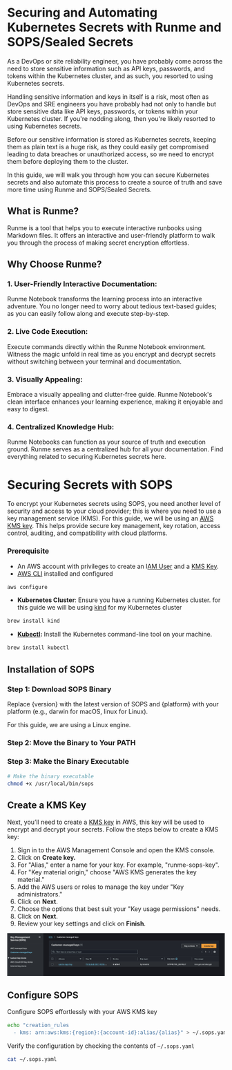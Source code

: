 # **Securing and Automating Kubernetes Secrets with Runme and SOPS/Sealed Secrets**

As a DevOps or site reliability engineer, you have probably come across the need to store sensitive information such as API keys, passwords, and tokens within the Kubernetes cluster, and as such, you resorted to using Kubernetes secrets.

Handling sensitive information and keys in itself is a risk, most often as DevOps and SRE engineers you have probably had not only to handle but store sensitive data like API keys, passwords, or tokens within your Kubernetes cluster. If you're nodding along, then you're likely resorted to using Kubernetes secrets.

Before our sensitive information is stored as Kubernetes secrets, keeping them as plain text is a huge risk, as they could easily get compromised leading to data breaches or unauthorized access, so we need to encrypt them before deploying them to the cluster.

In this guide, we will walk you through how you can secure Kubernetes secrets and also automate this process to create a source of truth and save more time using Runme and SOPS/Sealed Secrets.

## What is Runme?

Runme is a tool that helps you to execute interactive runbooks using Markdown files. It offers an interactive and user-friendly platform to walk you through the process of making secret encryption effortless.

## **Why Choose Runme?**

### **1. User-Friendly Interactive Documentation:**

Runme Notebook transforms the learning process into an interactive adventure. You no longer need to worry about tedious text-based guides; as you can easily follow along and execute step-by-step.

### **2. Live Code Execution:**

Execute commands directly within the Runme Notebook environment. Witness the magic unfold in real time as you encrypt and decrypt secrets without switching between your terminal and documentation.

### **3. Visually Appealing:**

Embrace a visually appealing and clutter-free guide. Runme Notebook's clean interface enhances your learning experience, making it enjoyable and easy to digest.

### **4. Centralized Knowledge Hub:**

Runme Notebooks can function as your source of truth and execution ground. Runme serves as a centralized hub for all your documentation. Find everything related to securing Kubernetes secrets here.

# **Securing Secrets with SOPS**

To encrypt your Kubernetes secrets using SOPS, you need another level of security and access to your cloud provider; this is where you need to use a key management service (KMS). For this guide, we will be using an [AWS KMS key](https://docs.aws.amazon.com/kms/latest/developerguide/concepts.html#kms_keys). This helps provide secure key management, key rotation, access control, auditing, and compatibility with cloud platforms.

### Prerequisite

- An AWS account with privileges to create an I[AM User](https://docs.aws.amazon.com/IAM/latest/UserGuide/id_users.html) and a [KMS Key](https://docs.aws.amazon.com/kms/latest/developerguide/concepts.html#kms_keys).
- [AWS CLI](https://docs.aws.amazon.com/cli/v1/userguide/cli-chap-install.html) installed and configured

```sh {"id":"01HRSZWCJZ8PG0T0EWGAP2ZS1Q"}
aws configure
```

- **Kubernetes Cluster**: Ensure you have a running Kubernetes cluster. for this guide we will be using [kind](https://kind.sigs.k8s.io/docs/user/quick-start/) for my Kubernetes cluster

```sh {"id":"01HRT007KXE45ESZTWN1JD6X5D"}
brew install kind
```

- **[Kubectl](https://kubernetes.io/docs/tasks/tools/):** Install the Kubernetes command-line tool on your machine.

```sh {"id":"01HRT011Y2QB3VFSW1XM2AGMFG"}
brew install kubectl
```

## **Installation of SOPS**

### Step 1: Download SOPS Binary

Replace {version} with the latest version of SOPS and {platform} with your platform (e.g., darwin for macOS, linux for Linux).

For this guide, we are using a Linux engine.

### Step 2: Move the Binary to Your PATH

### Step 3: Make the Binary Executable

```sh {"id":"01HRT07G9K6WR6PX9ZR3EAC1TH"}
# Make the binary executable
chmod +x /usr/local/bin/sops
```

## **Create a KMS Key**

Next, you’ll need to create a [KMS key](https://docs.aws.amazon.com/kms/latest/developerguide/concepts.html#kms_keys) in AWS, this key will be used to encrypt and decrypt your secrets. Follow the steps below to create a KMS key:

1. Sign in to the AWS Management Console and open the KMS console.
2. Click on **Create key.**
3. For "Alias," enter a name for your key. For example, "runme-sops-key".
4. For "Key material origin," choose "AWS KMS generates the key material."
5. Add the AWS users or roles to manage the key under "Key administrators."
6. Click on **Next**.
7. Choose the options that best suit your "Key usage permissions" needs.
8. Click on **Next**.
9. Review your key settings and click on **Finish**.

![kms key](../../static/img/runme-kms-key.png)

## **Configure SOPS**

Configure SOPS effortlessly with your AWS KMS key

```sh {"id":"01HRT0C3AXKJ7PJ6616BHT5R5D"}
echo "creation_rules
  - kms: arn:aws:kms:{region}:{account-id}:alias/{alias}" > ~/.sops.yaml
```

Verify the configuration by checking the contents of `~/.sops.yaml`

```sh {"id":"01HRT0CW617Y7TTBJFGAYJ6YD0"}
cat ~/.sops.yaml
```
